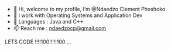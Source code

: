- 👋 Hi, welcome to my profile, I’m @Ndaedzo Clement Phoshoko
- 👀 I work with Operating Systems and Application Dev
- 🌱 Languages : Java and C++
- 📫 Reach me : ndaedzocp@gmail.com

LETS CODE !!!!100!!!!!100
...
